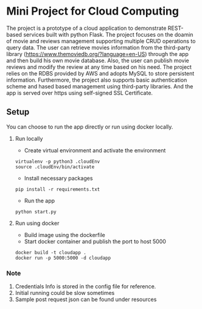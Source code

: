 # Mini Project for Cloud Computing

The project is a prototype of a cloud application to demonstrate REST-based services built with python Flask. The project focuses on the doamin of movie and reviews management supporting multiple CRUD operations to query data. The user can retrieve movies information from the third-party library (https://www.themoviedb.org/?language=en-US) through the app and then build his own movie database. Also, the user can publish movie reviews and modify the review at any time based on his need. The project relies on the RDBS provided by AWS and adopts MySQL to store persistent information. Furthermore, the project also supports basic authentication scheme and hased based management using third-party libraries. And the app is served over https using self-signed SSL Certificate.

## Setup

You can choose to run the app directly or run using docker locally.

1. Run locally

   * Create virtual environment and activate the environment

   ```
   virtualenv -p python3 .cloudEnv
   source .cloudEnv/bin/activate
   ```

   * Install necessary packages

   ```
   pip install -r requirements.txt
   ```

   * Run the app

   ```
   python start.py
   ```

2. Run using docker

   * Build image using the dockerfile
   * Start docker container and publish the port to host 5000

   ```
   docker build -t cloudapp .
   docker run -p 5000:5000 -d cloudapp
   ```

### Note
1. Credentials Info is stored in the config file for reference.
2. Initial running could be slow sometimes
3. Sample post request json can be found under resources 




